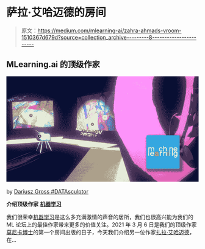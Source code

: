 # 萨拉·艾哈迈德的房间

> 原文：<https://medium.com/mlearning-ai/zahra-ahmads-vroom-1510367d679d?source=collection_archive---------8----------------------->

## MLearning.ai 的顶级作家

![](img/a9d72793a17da3ed8c66de2e85cfede5.png)

by [Dariusz Gross #DATAsculptor](https://medium.com/u/6d3244e0bdcd?source=post_page-----1510367d679d--------------------------------)

**介绍顶级作家** [**机器学习**](https://www.linkedin.com/company/mlearning-ai/)

我们很荣幸[机器学习](https://www.linkedin.com/company/mlearning-ai/)是这么多充满激情的声音的居所，我们也很高兴能为我们的 ML 论坛上的最佳作家带来更多的价值关注。2021 年 3 月 6 日是我们的顶级作家[莫尼卡博士](https://medium.com/u/5867528f1f26?source=post_page-----1510367d679d--------------------------------)的第一个房间出版的日子，今天我们介绍另一位作家[扎拉·艾哈迈德](https://medium.com/u/ea19147999dc?source=post_page-----1510367d679d--------------------------------)，在…